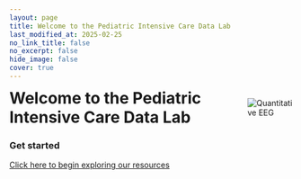 ```yaml
---
layout: page
title: Welcome to the Pediatric Intensive Care Data Lab
last_modified_at: 2025-02-25
no_link_title: false
no_excerpt: false
hide_image: false
cover: true
---
```

<style>
/* Container for header and image */
.header-container {
  display: flex;
  justify-content: space-between;
  align-items: center;
  margin-bottom: 20px;
}
/* Style for the corner image */
.corner-image {
  max-width: 200px;
  max-height: 150px;
  object-fit: contain;
}
/* Override default header margins */
.header-container h1 {
  margin: 0;
}
/* Hide the default page title - we'll add our own in the flex container */
.page-title {
  display: none;
}
</style>
<!-- Custom header with image aligned to title -->
<div class="header-container">
  <h1>Welcome to the Pediatric Intensive Care Data Lab</h1>
  <img src="{{ '/assets/img/projects/qeeg2.png' | relative_url }}" alt="Quantitative EEG" class="corner-image">
</div>

<h3>Get started</h3>
<a href="home/index.md" class="start-link">Click here to begin exploring our resources</a>